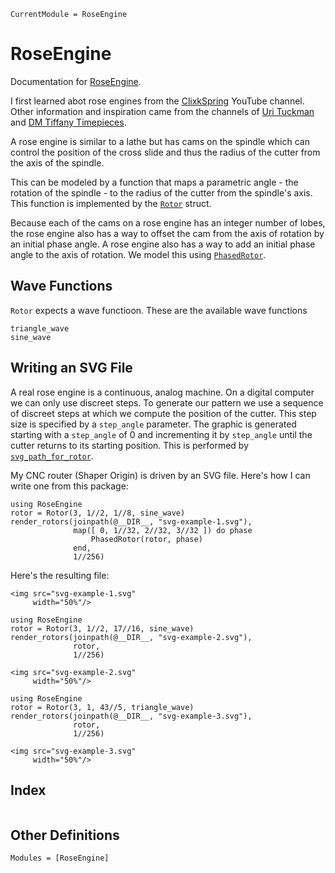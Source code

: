 ```@meta
CurrentModule = RoseEngine
```

# RoseEngine

Documentation for [RoseEngine](https://github.com/MarkNahabedian/RoseEngine.jl).

I first learned abot rose engines from the
[ClixkSpring](https://www.youtube.com/@Clickspring) YouTube channel.
Other information and inspiration came from the channels of [Uri
Tuckman](https://www.youtube.com/@urituchmanpigeon) and [DM Tiffany
Timepieces](https://www.youtube.com/@DMTiffanyTimepieces).

A rose engine is similar to a lathe but has cams on the spindle which
can control the position of the cross slide and thus the radius of the
cutter from the axis of the spindle.

This can be modeled by a function that maps a parametric angle - the
rotation of the spindle - to the radius of the cutter from the
spindle's axis.  This function is implemented by the [`Rotor`](@ref)
struct.

Because each of the cams on a rose engine has an integer number of
lobes, the rose engine also has a way to offset the cam from the axis
of rotation by an initial phase angle.  A rose engine also has a way
to add an initial phase angle to the axis of rotation.  We model this
using [`PhasedRotor`](@ref).


## Wave Functions

`Rotor` expects a wave functioon.  These are the available wave functions

```@docs
triangle_wave
sine_wave
```

## Writing an SVG File

A real rose engine is a continuous, analog machine.  On a digital
computer we can only use discreet steps.  To generate our pattern we
use a sequence of discreet steps at which we compute the position of
the cutter.  This step size is specified by a `step_angle` parameter.
The graphic is generated starting with a `step_angle` of 0 and
incrementing it by `step_angle` until the cutter returns to its
starting position.  This is performed by [`svg_path_for_rotor`](@ref).

My CNC router (Shaper Origin) is driven by an SVG file.  Here's how I
can write one from this package:


```@example svg-example-1
using RoseEngine
rotor = Rotor(3, 1//2, 1//8, sine_wave)
render_rotors(joinpath(@__DIR__, "svg-example-1.svg"),
              map([ 0, 1//32, 2//32, 3//32 ]) do phase
                  PhasedRotor(rotor, phase)
              end,
              1//256)
```

Here's the resulting file:

```@raw html
<img src="svg-example-1.svg"
     width="50%"/>
```

```@example svg-example-2
using RoseEngine
rotor = Rotor(3, 1//2, 17//16, sine_wave)
render_rotors(joinpath(@__DIR__, "svg-example-2.svg"),
              rotor,
              1//256)
```

```@raw html
<img src="svg-example-2.svg"
     width="50%"/>
```

```@example svg-example-3
using RoseEngine
rotor = Rotor(3, 1, 43//5, triangle_wave)
render_rotors(joinpath(@__DIR__, "svg-example-3.svg"),
              rotor,
              1//256)
```

```@raw html
<img src="svg-example-3.svg"
     width="50%"/>
```




## Index

```@index
```

## Other Definitions

```@autodocs
Modules = [RoseEngine]
```
